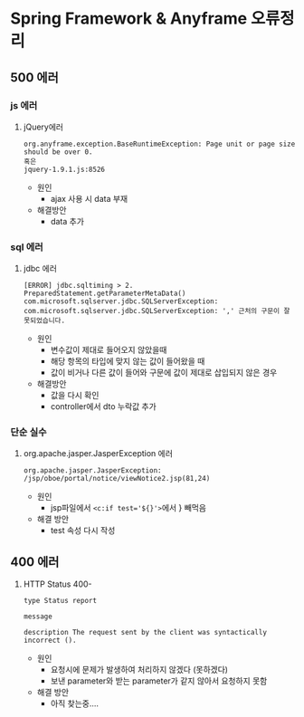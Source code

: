 # Spring Framework & Anyframe 오류정리

## 500 에러

### js 에러

1. jQuery에러

   ``` console
   org.anyframe.exception.BaseRuntimeException: Page unit or page size should be over 0.
   혹은
   jquery-1.9.1.js:8526
   ```

   - 원인
     - ajax 사용 시 data 부재
   - 해결방안
     - data 추가

### sql 에러

1. jdbc 에러

   ``` console
   [ERROR] jdbc.sqltiming > 2. PreparedStatement.getParameterMetaData()
   com.microsoft.sqlserver.jdbc.SQLServerException: com.microsoft.sqlserver.jdbc.SQLServerException: ',' 근처의 구문이 잘못되었습니다.
   ```

   - 원인
     - 변수값이 제대로 들어오지 않았을때
     - 해당 항목의 타입에 맞지 않는 값이 들어왔을 때
     - 값이 비거나 다른 값이 들어와 구문에 값이 제대로 삽입되지 않은 경우
   - 해결방안
     - 값을 다시 확인
     - controller에서 dto 누락값 추가

### 단순 실수

 1. org.apache.jasper.JasperException 에러

    ``` console
    org.apache.jasper.JasperException: /jsp/oboe/portal/notice/viewNotice2.jsp(81,24) 
    ```

    - 원인
      - jsp파일에서 `<c:if test='${}'>`에서 } 빼먹음
    - 해결 방안
      - test 속성 다시 작성

## 400 에러

1. HTTP Status 400-

   ``` console
   type Status report
   
   message
   
   description The request sent by the client was syntactically incorrect ().
   ```

   - 원인
     - 요청시에 문제가 발생하여 처리하지 않겠다 (못하겠다)
     - 보낸 parameter와 받는 parameter가 같지 않아서 요청하지 못함
   - 해결 방안
     - 아직 찾는중....